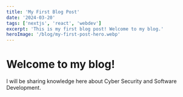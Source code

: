 ```yaml
---
title: 'My First Blog Post'
date: '2024-03-20'
tags: ['nextjs', 'react', 'webdev']
excerpt: 'This is my first blog post! Welcome to my blog.'
heroImage: '/blog/my-first-post-hero.webp'
---
```


<h1 className="text-center mt-8 mb-4">Welcome to my blog!</h1>

<p>I will be sharing knowledge here about Cyber Security and Software Development.</p>